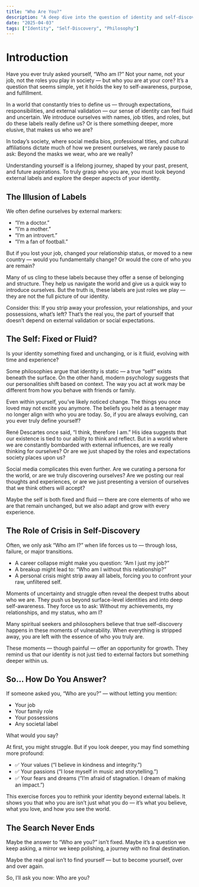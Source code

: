 ```yaml
---
title: "Who Are You?"
description: "A deep dive into the question of identity and self-discovery."
date: "2025-04-03"
tags: ["Identity", "Self-Discovery", "Philosophy"]
---
```



# Introduction

Have you ever truly asked yourself, “Who am I?” Not your name, not your job, not the roles you play in society — but who you are at your core? It’s a question that seems simple, yet it holds the key to self-awareness, purpose, and fulfillment.

In a world that constantly tries to define us — through expectations, responsibilities, and external validation — our sense of identity can feel fluid and uncertain. We introduce ourselves with names, job titles, and roles, but do these labels really define us? Or is there something deeper, more elusive, that makes us who we are?

In today’s society, where social media bios, professional titles, and cultural affiliations dictate much of how we present ourselves, we rarely pause to ask: Beyond the masks we wear, who are we really?

Understanding yourself is a lifelong journey, shaped by your past, present, and future aspirations. To truly grasp who you are, you must look beyond external labels and explore the deeper aspects of your identity.

## The Illusion of Labels

We often define ourselves by external markers:

- “I’m a doctor.”
- “I’m a mother.”
- “I’m an introvert.”
- “I’m a fan of football.”

But if you lost your job, changed your relationship status, or moved to a new country — would you fundamentally change? Or would the core of who you are remain?

Many of us cling to these labels because they offer a sense of belonging and structure. They help us navigate the world and give us a quick way to introduce ourselves. But the truth is, these labels are just roles we play — they are not the full picture of our identity.

Consider this: If you strip away your profession, your relationships, and your possessions, what’s left? That’s the real you, the part of yourself that doesn’t depend on external validation or social expectations.

## The Self: Fixed or Fluid?

Is your identity something fixed and unchanging, or is it fluid, evolving with time and experience?

Some philosophies argue that identity is static — a true “self” exists beneath the surface. On the other hand, modern psychology suggests that our personalities shift based on context. The way you act at work may be different from how you behave with friends or family.

Even within yourself, you’ve likely noticed change. The things you once loved may not excite you anymore. The beliefs you held as a teenager may no longer align with who you are today. So, if you are always evolving, can you ever truly define yourself?

René Descartes once said, “I think, therefore I am.” His idea suggests that our existence is tied to our ability to think and reflect. But in a world where we are constantly bombarded with external influences, are we really thinking for ourselves? Or are we just shaped by the roles and expectations society places upon us?

Social media complicates this even further. Are we curating a persona for the world, or are we truly discovering ourselves? Are we posting our real thoughts and experiences, or are we just presenting a version of ourselves that we think others will accept?

Maybe the self is both fixed and fluid — there are core elements of who we are that remain unchanged, but we also adapt and grow with every experience.

## The Role of Crisis in Self-Discovery

Often, we only ask “Who am I?” when life forces us to — through loss, failure, or major transitions.

- A career collapse might make you question: “Am I just my job?”
- A breakup might lead to: “Who am I without this relationship?”
- A personal crisis might strip away all labels, forcing you to confront your raw, unfiltered self.

Moments of uncertainty and struggle often reveal the deepest truths about who we are. They push us beyond surface-level identities and into deep self-awareness. They force us to ask: Without my achievements, my relationships, and my status, who am I?

Many spiritual seekers and philosophers believe that true self-discovery happens in these moments of vulnerability. When everything is stripped away, you are left with the essence of who you truly are.

These moments — though painful — offer an opportunity for growth. They remind us that our identity is not just tied to external factors but something deeper within us.

## So… How Do You Answer?

If someone asked you, “Who are you?” — without letting you mention:

- Your job
- Your family role
- Your possessions
- Any societal label

What would you say?

At first, you might struggle. But if you look deeper, you may find something more profound:

- ✅ Your values (“I believe in kindness and integrity.”)
- ✅ Your passions (“I lose myself in music and storytelling.”)
- ✅ Your fears and dreams (“I’m afraid of stagnation. I dream of making an impact.”)

This exercise forces you to rethink your identity beyond external labels. It shows you that who you are isn’t just what you do — it’s what you believe, what you love, and how you see the world.

## The Search Never Ends

Maybe the answer to “Who are you?” isn’t fixed. Maybe it’s a question we keep asking, a mirror we keep polishing, a journey with no final destination.

Maybe the real goal isn’t to find yourself — but to become yourself, over and over again.

So, I’ll ask you now: Who are you?
